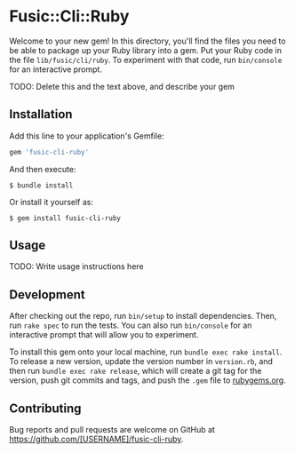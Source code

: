 # Fusic::Cli::Ruby

Welcome to your new gem! In this directory, you'll find the files you need to be able to package up your Ruby library into a gem. Put your Ruby code in the file `lib/fusic/cli/ruby`. To experiment with that code, run `bin/console` for an interactive prompt.

TODO: Delete this and the text above, and describe your gem

## Installation

Add this line to your application's Gemfile:

```ruby
gem 'fusic-cli-ruby'
```

And then execute:

    $ bundle install

Or install it yourself as:

    $ gem install fusic-cli-ruby

## Usage

TODO: Write usage instructions here

## Development

After checking out the repo, run `bin/setup` to install dependencies. Then, run `rake spec` to run the tests. You can also run `bin/console` for an interactive prompt that will allow you to experiment.

To install this gem onto your local machine, run `bundle exec rake install`. To release a new version, update the version number in `version.rb`, and then run `bundle exec rake release`, which will create a git tag for the version, push git commits and tags, and push the `.gem` file to [rubygems.org](https://rubygems.org).

## Contributing

Bug reports and pull requests are welcome on GitHub at https://github.com/[USERNAME]/fusic-cli-ruby.

